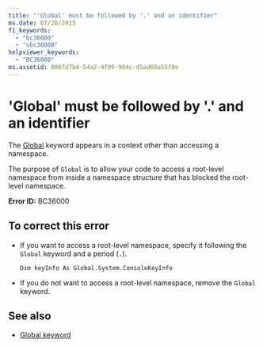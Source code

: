 ```yaml
---
title: "'Global' must be followed by '.' and an identifier"
ms.date: 07/20/2015
f1_keywords: 
  - "bc36000"
  - "vbc36000"
helpviewer_keywords: 
  - "BC36000"
ms.assetid: 0007d7b4-54a2-4f09-904c-d5ad60a55f8e
---
```

# 'Global' must be followed by '.' and an identifier
The [Global](../programming-guide/program-structure/namespaces.md#global-keyword-in-fully-qualified-names) keyword appears in a context other than accessing a namespace.  
  
 The purpose of `Global` is to allow your code to access a root-level namespace from inside a namespace structure that has blocked the root-level namespace.  
  
 **Error ID:** BC36000  
  
## To correct this error  
  
-   If you want to access a root-level namespace, specify it following the `Global` keyword and a period (`.`).  
  
    ```  
    Dim keyInfo As Global.System.ConsoleKeyInfo  
    ```  
  
-   If you do not want to access a root-level namespace, remove the `Global` keyword.  
  
## See also

- [Global keyword](../programming-guide/program-structure/namespaces.md#global-keyword-in-fully-qualified-names)
